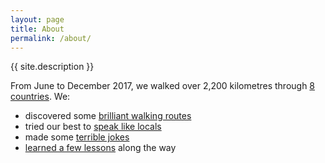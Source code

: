 ```yaml
---
layout: page
title: About
permalink: /about/
---
```


{{ site.description }}

From June to December 2017, we walked over 2,200 kilometres through [8 countries](http://trexit.org.uk/countries/). We:

- discovered some [brilliant walking routes](http://trexit.org.uk/routes/)
- tried our best to [speak like locals](http://trexit.org.uk/language-and-pronunciation/)
- made some [terrible jokes](http://trexit.org.uk/bad-jokes/)
- [learned a few lessons](http://trexit.org.uk/lessons-learned/) along the way
